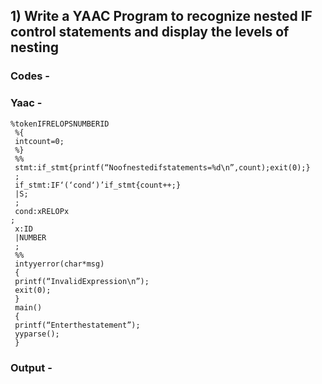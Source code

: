 ## 1)  Write a YAAC Program to recognize nested IF control statements and display the levels of nesting

### Codes -

### Yaac -

```
%tokenIFRELOPSNUMBERID
 %{
 intcount=0;
 %}
 %%
 stmt:if_stmt{printf(“Noofnestedifstatements=%d\n”,count);exit(0);}
 ;
 if_stmt:IF‘(‘cond‘)’if_stmt{count++;}
 |S;
 ;
 cond:xRELOPx
;
 x:ID
 |NUMBER
 ;
 %%
 intyyerror(char*msg)
 {
 printf(“InvalidExpression\n”);
 exit(0);
 }
 main()
 {
 printf(“Enterthestatement”);
 yyparse();
 }
```

### Output -

```

```
